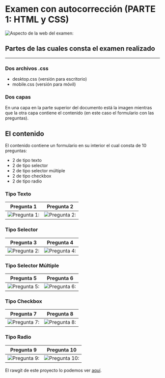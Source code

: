 # Examen con autocorrección (PARTE 1: HTML y CSS)
![Aspecto de la web del examen:](https://github.com/sergjime/Examen-parte1/blob/master/img/aspecto_test.jpg)
## Partes de las cuales consta el examen realizado
------------------------------------------------------------------------------
### Dos archivos .css
- desktop.css (versión para escritorio)
- mobile.css (versión para móvil)
### Dos capas
En una capa en la parte superior del documento está la imagen mientras que la otra capa contiene el contenido (en este caso el formulario con las preguntas).
## El contenido
El contenido contiene un formulario en su interior el cual consta de 10 preguntas:
- 2 de tipo texto
- 2 de tipo selector 
- 2 de tipo selector múltiple
- 2 de tipo checkbox
- 2 de tipo radio
### Tipo Texto
| **Pregunta 1** | **Pregunta 2** |
| ---------- | ---------- |
| ![Pregunta 1:](https://github.com/sergjime/Examen-parte1/blob/master/img/pregunta1(radio).png)   | ![Pregunta 2:](https://github.com/sergjime/Examen-parte1/blob/master/img/pregunta7(radio).png)   |
### Tipo Selector
| **Pregunta 3** | **Pregunta 4** |
| ---------- | ---------- |
| ![Pregunta 2:](https://github.com/sergjime/Examen-parte1/blob/master/img/pregunta2(desplegable).png)   | ![Pregunta 4:](https://github.com/sergjime/Examen-parte1/blob/master/img/pregunta8(desplegable).png)   |
### Tipo Selector Múltiple
| **Pregunta 5** | **Pregunta 6** |
| ---------- | ---------- |
| ![Pregunta 5:](https://github.com/sergjime/Examen-parte1/blob/master/img/pregunta5(multiple).png)   | ![Pregunta 6:](https://github.com/sergjime/Examen-parte1/blob/master/img/pregunta9(multiple).png)   |
### Tipo Checkbox
| **Pregunta 7** | **Pregunta 8** |
| ---------- | ---------- |
| ![Pregunta 7:](https://github.com/sergjime/Examen-parte1/blob/master/img/pregunta4(checkbox).png)   | ![Pregunta 8:](https://github.com/sergjime/Examen-parte1/blob/master/img/pregunta10(checkbox).png)   |
### Tipo Radio
| **Pregunta 9** | **Pregunta 10** |
| ---------- | ---------- |
| ![Pregunta 9:](https://github.com/sergjime/Examen-parte1/blob/master/img/pregunta3(texto).png)   | ![Pregunta 10:](https://github.com/sergjime/Examen-parte1/blob/master/img/pregunta6(texto).png)   |

El rawgit de este proyecto lo podemos ver [aquí](https://rawgit.com/sergjime/Examen-parte1/master/index.html).

